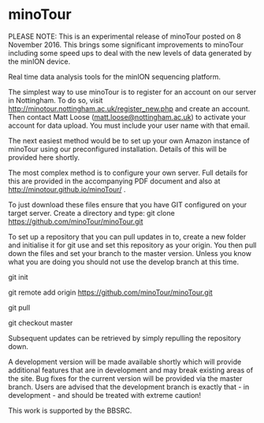 # minoTour

PLEASE NOTE: This is an experimental release of minoTour posted on 8 November 2016. This brings some significant improvements to minoTour including some speed ups to deal with the new levels of data generated by the minION device.

Real time data analysis tools for the minION sequencing platform.

The simplest way to use minoTour is to register for an account on our server in Nottingham. To do so, visit http://minotour.nottingham.ac.uk/register_new.php and create an account. Then contact Matt Loose (matt.loose@nottingham.ac.uk) to activate your account for data upload. You must include your user name with that email.

The next easiest method would be to set up your own Amazon instance of minoTour using our preconfigured installation. Details of this will be provided here shortly.

The most complex method is to configure your own server. Full details for this are provided in the accompanying PDF document and also at http://minotour.github.io/minoTour/ .

To just download these files ensure that you have GIT configured on your target server. Create a directory and type:
git clone https://github.com/minoTour/minoTour.git

To set up a repository that you can pull updates in to, create a new folder and initialise it for git use and set this repository as your origin. You then pull down the files and set your branch to the master version. Unless you know what you are doing you should not use the develop branch at this time.

git init

git remote add origin https://github.com/minoTour/minoTour.git

git pull

git checkout master

Subsequent updates can be retrieved by simply repulling the repository down.

A development version will be made available shortly which will provide additional features that are in development and may break existing areas of the site. Bug fixes for the current version will be provided via the master branch. Users are advised that the development branch is exactly that - in development - and should be treated with extreme caution!

This work is supported by the BBSRC.
